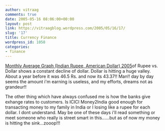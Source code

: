 ```yaml
---
author: vitraag
comments: true
date: 2005-05-16 08:06:00+00:00
layout: post
link: https://vitraagblog.wordpress.com/2005/05/16/17/
slug: '17'
title: Currency Finance
wordpress_id: 1058
categories:
- finance
---
```


[Monthly Average Graph (Indian Rupee, American Dollar) 2005](http://www.x-rates.com/d/INR/USD/hist2005.html)of Rupee vs. Dollar shows a constant decline of dollar. Dollar is hitting a huge valley. About a year before it was 46.5 Rs. and now its 43.37!! Man!! day by day seems the amount i'm earning is useless, and my efforts, dreams not as grandeur!!

The other thing which have always confused me is how the banks give exhange rates to customers. Is ICICI Money2India good enough for transacting money to my family in India or I losing like a rupee for each dollar. I dont understand. May be one of these days i'll read something or meet someone who really is street smart in this......but as of now my money is hitting the sink...zooop!!!
